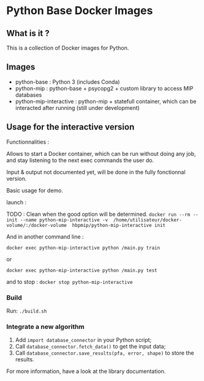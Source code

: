 # Python Base Docker Images

## What is it ?

This is a collection of Docker images for Python.

## Images

* python-base : Python 3 (includes Conda)
* python-mip : python-base + psycopg2 + custom library to access MIP databases
* python-mip-interactive : python-mip + statefull container, which can be interacted after running (still under development)

## Usage for the interactive version


Functionnalities :

Allows to start a Docker container, which can be run without doing any job, and stay listening to the next exec commands the user do.

Input & output not documented yet, will be done in the fully fonctionnal version.

Basic usage for demo.

launch :

TODO : Clean when the good option will be determined.
`docker run --rm --init --name python-mip-interactive -v  /home/utilisateur/docker-volume/:/docker-volume  hbpmip/python-mip-interactive init`

And in another command line :

`docker exec python-mip-interactive python /main.py train`

or

`docker exec python-mip-interactive python /main.py test`


and to stop :
`docker stop python-mip-interactive`

### Build

Run: `./build.sh`

### Integrate a new algorithm

1. Add `import database_connector` in your Python script;
2. Call `database_connector.fetch_data()` to get the input data;
3. Call `database_connector.save_results(pfa, error, shape)` to store the results.

For more information, have a look at the library documentation.
